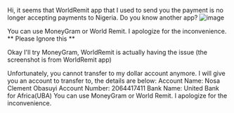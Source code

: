 Hi, it seems that WorldRemit app that I used to send you the payment is no longer accepting payments to Nigeria. Do you know another app? ![image](https://github.com/bloominspo/floragreensprouts/assets/149491836/e01a1927-e174-4a0a-a79e-9fcf4235d212)

You can use MoneyGram or World Remit. I apologize for the inconvenience. ** Please Ignore this **

Okay I'll try MoneyGram, WorldRemit is actually having the issue (the screenshot is from WorldRemit app)

Unfortunately, you cannot transfer to my dollar account anymore. I will give you an account to transfer to, the details are below:
Account Name: Nosa Clement Obasuyi
Account Number: 2064417411
Bank Name: United Bank for Africa(UBA)
You can use MoneyGram or World Remit. I apologize for the inconvenience.